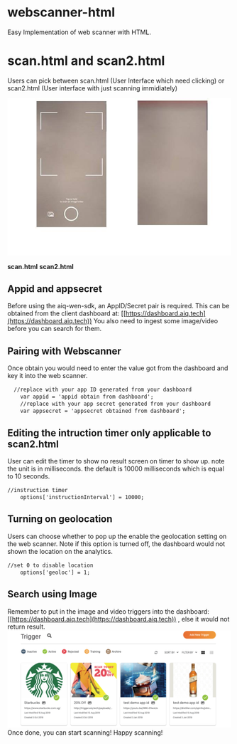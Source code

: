 # webscanner-html
Easy Implementation of web scanner with HTML.

# scan.html and scan2.html
Users can pick between scan.html (User Interface which need clicking) or scan2.html (User interface with just scanning immidiately)

![alt text](https://github.com/aiqtech/webscanner-html/blob/Image/scan1.jpg)

<strong>scan.html</strong>                     				<strong>scan2.html</strong>



## Appid and appsecret 
Before using the aiq-wen-sdk, an AppID/Secret pair is required. 
This can be obtained from the client dashboard at: 
[[https://dashboard.aiq.tech](https://dashboard.aiq.tech))
You also need to ingest some image/video before you can search for them.

## Pairing with Webscanner
Once obtain you would need to enter the value got from the dashboard and key it into the web scanner.
```objc
  //replace with your app ID generated from your dashboard
	var appid = 'appid obtain from dashboard'; 
	//replace with your app secret generated from your dashboard
	var appsecret = 'appsecret obtained from dashboard';
```  
## Editing the intruction timer only applicable to scan2.html
User can edit the timer to show no result screen on timer to show up. note the unit is in milliseconds.
the default is 10000 milliseconds which is equal to 10 seconds.
```objc
//instruction timer
	options['instructionInterval'] = 10000;
```   

## Turning on geolocation
Users can choose whether to pop up the enable the geolocation setting on the web scanner. 
Note if this option is turned off, the dashboard would not shown the location on the analytics.
```objc
//set 0 to disable location
	options['geoloc'] = 1;
```   

Search using Image
----------------
Remember to put in the image and video triggers into the dashboard: [[https://dashboard.aiq.tech](https://dashboard.aiq.tech)) , else it would not return result.
![alt text](https://github.com/aiqtech/webscanner-html/blob/Image/dashboard.png)
Once done, you can start scanning! Happy scanning!


